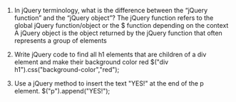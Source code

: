 1. In jQuery terminology, what is the difference between the “jQuery function” and the “jQuery object”? 
The jQuery function refers to the global jQuery function/object or the $ function depending on the context
A jQuery object is the object returned by the jQuery function that often represents a group of elements

2. Write jQuery code to find all h1 elements that are children of a div element and make their background color red 
$("div h1").css("background-color","red");

3. Use a jQuery method to insert the text "YES!" at the end of the p element.
$("p").append("YES!");